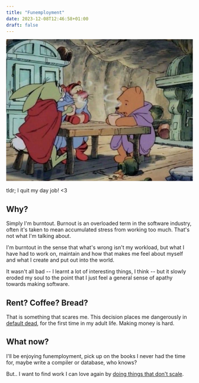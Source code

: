 ```yaml
---
title: "Funemployment"
date: 2023-12-08T12:46:58+01:00
draft: false
---
```


![winnie the pooh around a table with friends](/winnie.jpg)

tldr; I quit my day job! <3

## Why?

Simply I'm burntout. Burnout is an overloaded term in the software industry, often it's taken to
mean accumulated stress from working too much. That's not what I'm talking about.

I'm burntout in the sense that what's wrong isn't my workload, but what I have had to work on, maintain and
how that makes me feel about myself and what I create and put out into the world.

It wasn't all bad -- I learnt a lot of interesting things, I think -- but it slowly eroded
my soul to the point that I just feel a general sense of apathy towards making software.

## Rent? Coffee? Bread?

That is something that scares me. This decision places me dangerously in [default dead](https://www.paulgraham.com/aord.html),
for the first time in my adult life. Making money is hard.

## What now?

I'll be enjoying funemployment, pick up on the books I never had the time for, maybe write a compiler or
database, who knows?

But.. I want to find work I can love again by [doing things that don't scale](https://www.paulgraham.com/ds.html).

